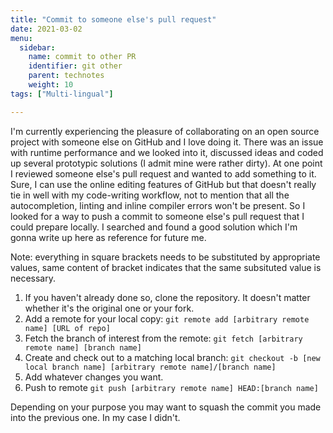 ```yaml
---
title: "Commit to someone else's pull request"
date: 2021-03-02
menu:
  sidebar:
    name: commit to other PR
    identifier: git other
    parent: technotes
    weight: 10
tags: ["Multi-lingual"]

---
```


I'm currently experiencing the pleasure of collaborating on an open source project with someone else
on GitHub and I love doing it. There was an issue with runtime performance and we looked into it,
discussed ideas and coded up several prototypic solutions (I admit mine were rather dirty).
At one point I reviewed someone else's pull request and wanted to add something to it.
Sure, I can use the online editing features of GitHub but that doesn't really tie in well
with my code-writing workflow, not to mention that all the autocompletion, linting and inline
compiler errors won't be present.
So I looked for a way to push a commit to someone else's pull request that I could prepare locally. I
searched and found a good solution which I'm gonna write up here as reference for future me.

Note: everything in square brackets needs to be substituted by appropriate values, same content of bracket
indicates that the same subsituted value is necessary.

1. If you haven't already done so, clone the repository. It doesn't matter whether it's the
original one or your fork. 
2. Add a remote for your local copy: `git remote add [arbitrary remote name] [URL of repo]` 
3. Fetch the branch of interest from the remote: `git fetch [arbitrary remote name] [branch name]`
4. Create and check out to a matching local branch: `git checkout -b [new local branch name] [arbitrary remote name]/[branch name]`
5. Add whatever changes you want.
6. Push to remote `git push [arbitrary remote name] HEAD:[branch name]`

Depending on your purpose you may want to squash the commit you made into the previous one. In my case
I didn't.
